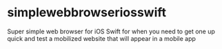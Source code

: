 # simplewebbrowseriosswift
Super simple web browser for iOS Swift for when you need to get one up quick and test a mobilized website that will appear in a mobile app
